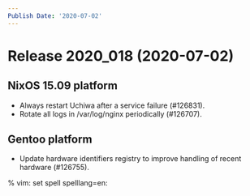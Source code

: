 ```yaml
---
Publish Date: '2020-07-02'
---
```


# Release 2020_018 (2020-07-02)

## NixOS 15.09 platform

- Always restart Uchiwa after a service failure (#126831).
- Rotate all logs in /var/log/nginx periodically (#126707).

## Gentoo platform

- Update hardware identifiers registry to improve handling of recent hardware (#126755).

% vim: set spell spelllang=en:
